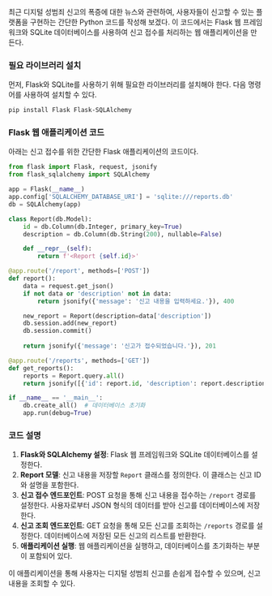 최근 디지털 성범죄 신고의 폭증에 대한 뉴스와 관련하여, 사용자들이 신고할 수 있는 플랫폼을 구현하는 간단한 Python 코드를 작성해 보겠다. 이 코드에서는 Flask 웹 프레임워크와 SQLite 데이터베이스를 사용하여 신고 접수를 처리하는 웹 애플리케이션을 만든다.

### 필요 라이브러리 설치
먼저, Flask와 SQLite를 사용하기 위해 필요한 라이브러리를 설치해야 한다. 다음 명령어를 사용하여 설치할 수 있다.

```bash
pip install Flask Flask-SQLAlchemy
```

### Flask 웹 애플리케이션 코드
아래는 신고 접수를 위한 간단한 Flask 애플리케이션의 코드이다.

```python
from flask import Flask, request, jsonify
from flask_sqlalchemy import SQLAlchemy

app = Flask(__name__)
app.config['SQLALCHEMY_DATABASE_URI'] = 'sqlite:///reports.db'
db = SQLAlchemy(app)

class Report(db.Model):
    id = db.Column(db.Integer, primary_key=True)
    description = db.Column(db.String(200), nullable=False)

    def __repr__(self):
        return f'<Report {self.id}>'

@app.route('/report', methods=['POST'])
def report():
    data = request.get_json()
    if not data or 'description' not in data:
        return jsonify({'message': '신고 내용을 입력하세요.'}), 400

    new_report = Report(description=data['description'])
    db.session.add(new_report)
    db.session.commit()
    
    return jsonify({'message': '신고가 접수되었습니다.'}), 201

@app.route('/reports', methods=['GET'])
def get_reports():
    reports = Report.query.all()
    return jsonify([{'id': report.id, 'description': report.description} for report in reports]), 200

if __name__ == '__main__':
    db.create_all()  # 데이터베이스 초기화
    app.run(debug=True)
```

### 코드 설명
1. **Flask와 SQLAlchemy 설정**: Flask 웹 프레임워크와 SQLite 데이터베이스를 설정한다.
2. **Report 모델**: 신고 내용을 저장할 `Report` 클래스를 정의한다. 이 클래스는 신고 ID와 설명을 포함한다.
3. **신고 접수 엔드포인트**: POST 요청을 통해 신고 내용을 접수하는 `/report` 경로를 설정한다. 사용자로부터 JSON 형식의 데이터를 받아 신고를 데이터베이스에 저장한다.
4. **신고 조회 엔드포인트**: GET 요청을 통해 모든 신고를 조회하는 `/reports` 경로를 설정한다. 데이터베이스에 저장된 모든 신고의 리스트를 반환한다.
5. **애플리케이션 실행**: 웹 애플리케이션을 실행하고, 데이터베이스를 초기화하는 부분이 포함되어 있다.

이 애플리케이션을 통해 사용자는 디지털 성범죄 신고를 손쉽게 접수할 수 있으며, 신고 내용을 조회할 수 있다.